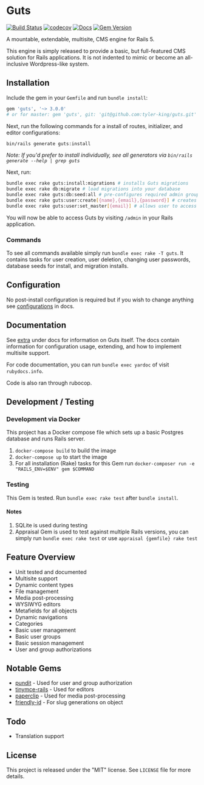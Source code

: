 # Guts

[![Build Status](https://secure.travis-ci.org/tyler-king/guts.svg?branch=master)](http://travis-ci.org/tyler-king/guts)
[![codecov](https://codecov.io/gh/tyler-king/guts/branch/master/graph/badge.svg)](https://codecov.io/gh/tyler-king/guts)
[![Docs](http://inch-ci.org/github/tyler-king/guts.svg)](http://inch-ci.org/github/tyler-king/guts)
[![Gem Version](https://badge.fury.io/rb/guts.svg)](https://badge.fury.io/rb/guts)

A mountable, extendable, multisite, CMS engine for Rails 5.

This engine is simply released to provide a basic, but full-featured CMS solution for Rails applications. It is not indented to mimic or become an all-inclusive Wordpress-like system.

## Installation

Include the gem in your `Gemfile` and run `bundle install`:

``` ruby
gem 'guts', '~> 3.0.0'
# or for master: gem 'guts', git: 'git@github.com:tyler-king/guts.git'
```

Next, run the following commands for a install of routes, initializer, and editor configurations:

``` bash
bin/rails generate guts:install
```

*Note: If you'd prefer to install individually, see all generators via `bin/rails generate --help | grep guts`*

Next, run:

``` bash
bundle exec rake guts:install:migrations # installs Guts migrations
bundle exec rake db:migrate # load migrations into your database
bundle exec rake guts:db:seed:all # pre-configures required admin group, content types, etc
bundle exec rake guts:user:create[{name},{email},{password}] # creates a user (replace the values)
bundle exec rake guts:user:set_master[{email}] # allows user to access everything in the admin panel, should be done for initial user (replace the values)
```

You will now be able to access Guts by visiting `/admin` in your Rails application.

### Commands

To see all commands available simply run `bundle exec rake -T guts`. It contains tasks for user creation, user deletion, changing user passwords, database seeds for install, and migration installs.

## Configuration

No post-install configuration is required but if you wish to change anything see [configurations](doc/extra/configurations.md) in docs.

## Documentation

See [extra](doc/extra) under docs for information on Guts itself. The docs contain information for configuration usage, extending, and how to implement multisite support.

For code documentation, you can run `bundle exec yardoc` of visit `rubydocs.info`.

Code is also ran through rubocop.

## Development / Testing

### Development via Docker

This project has a Docker compose file which sets up a basic Postgres database and runs Rails server.

1. `docker-compose build` to build the image
2. `docker-compose up` to start the image
3. For all installation (Rake) tasks for this Gem run `docker-composer run -e "RAILS_ENV=$ENV" gem $COMMAND`

### Testing

This Gem is tested. Run `bundle exec rake test` after `bundle install`.

#### Notes

1. SQLite is used during testing
2. Appraisal Gem is used to test against multiple Rails versions, you can simply run `bundle exec rake test` or use `appraisal {gemfile} rake test`

## Feature Overview

+ Unit tested and documented
+ Multisite support
+ Dynamic content types
+ File management
+ Media post-processing
+ WYSIWYG editors
+ Metafields for all objects
+ Dynamic navigations
+ Categories
+ Basic user management
+ Basic user groups
+ Basic session management
+ User and group authorizations

## Notable Gems

+ [pundit](https://github.com/elabs/pundit/) - Used for user and group authorization
+ [tinymce-rails](https://github.com/spohlenz/tinymce-rails) - Used for editors
+ [paperclip](https://github.com/thoughtbot/paperclip) - Used for media post-processing
+ [friendly-id](https://github.com/norman/friendly_id) - For slug generations on object

## Todo

+ Translation support

## License

This project is released under the "MIT" license. See `LICENSE` file for more details.
